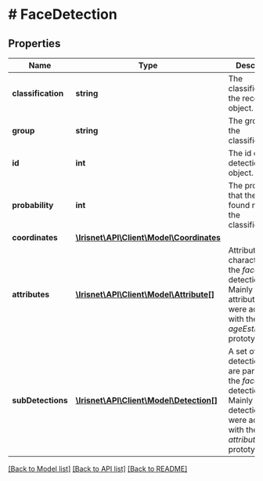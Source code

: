 # # FaceDetection

## Properties

Name | Type | Description | Notes
------------ | ------------- | ------------- | -------------
**classification** | **string** | The classification of the recognized object. | [optional]
**group** | **string** | The group of the classification. | [optional]
**id** | **int** | The id of the detection object. | [optional]
**probability** | **int** | The probability that the object found matches the classification. | [optional]
**coordinates** | [**\Irisnet\API\Client\Model\Coordinates**](Coordinates.md) |  | [optional]
**attributes** | [**\Irisnet\API\Client\Model\Attribute[]**](Attribute.md) | Attributes characterizing the _face_ detection. Mainly contains attributes that were activated with the _ageEstimation_ prototype. | [optional]
**subDetections** | [**\Irisnet\API\Client\Model\Detection[]**](Detection.md) | A set of sub-detection that are particular to the _face_ detection. Mainly contains detections that were activated with the _attributesCheck_ prototype. | [optional]

[[Back to Model list]](../../README.md#models) [[Back to API list]](../../README.md#endpoints) [[Back to README]](../../README.md)
